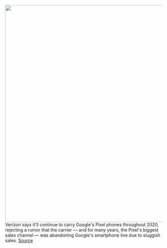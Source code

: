 <img src='https://cdn.vox-cdn.com/thumbor/YO9MH5dAzHdsq0eJOKwVa9sUOfg=/0x0:2040x1360/1200x800/filters:focal(883x574:1209x900)/cdn.vox-cdn.com/uploads/chorus_image/image/66344016/vpavic_191019_3725_0312.0.jpg' width='700px' /><br/>
Verizon says it'll continue to carry Google's Pixel phones throughout 2020, rejecting a rumor that the carrier — and for many years, the Pixel's biggest sales channel — was abandoning Google's smartphone line due to sluggish sales.
<a href='https://www.theverge.com/2020/2/20/21145538/google-verizon-pixel-phone-support-2020'> Source <a/>